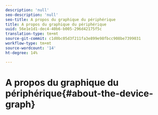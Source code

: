 ```yaml
---
description: 'null'
seo-description: 'null'
seo-title: A propos du graphique du périphérique
title: A propos du graphique du périphérique
uuid: 56e1e1d1-dec4-40b6-b005-296d42175f5c
translation-type: tm+mt
source-git-commit: c1d0bc05d3f211fa3e899e98fbcc908be7399031
workflow-type: tm+mt
source-wordcount: '14'
ht-degree: 14%

---
```



# A propos du graphique du périphérique{#about-the-device-graph}

